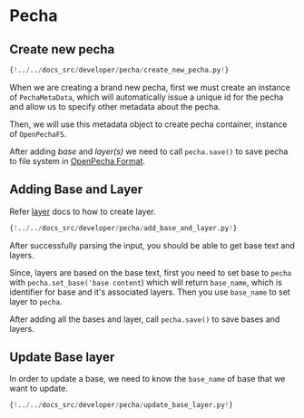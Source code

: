 # Pecha

## Create new pecha
```python
{!../../docs_src/developer/pecha/create_new_pecha.py!}
```

When we are creating a brand new pecha, first we must create an instance of `PechaMetaData`, which will automatically issue a unique id for the pecha and allow us to specify other metadata about the pecha.

Then, we will use this metadata object to create pecha container, instance of `OpenPechaFS`.

After adding *base* and *layer(s)* we need to call `pecha.save()` to save pecha to file system in [OpenPecha Format](../opf-format.md).


## Adding Base and Layer

Refer [layer](layer.md) docs to how to create layer.

```python
{!../../docs_src/developer/pecha/add_base_and_layer.py!}
```

After successfully parsing the input, you should be able to get base text and layers.

Since, layers are based on the base text, first you need to set base to `pecha` with `pecha.set_base('base content`) which will return `base_name`, which is identifier for base and it's associated layers. Then you use `base_name` to set layer to `pecha`.

After adding all the bases and layer, call `pecha.save()` to save bases and layers.

## Update Base layer
In order to update a base, we need to know the `base_name` of base that we want to update.

```python
{!../../docs_src/developer/pecha/update_base_layer.py!}
```
